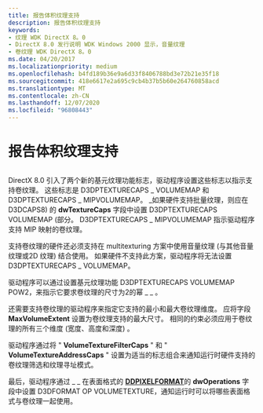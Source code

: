 ```yaml
---
title: 报告体积纹理支持
description: 报告体积纹理支持
keywords:
- 纹理 WDK DirectX 8。0
- DirectX 8.0 发行说明 WDK Windows 2000 显示，音量纹理
- 卷纹理 WDK DirectX 8。0
ms.date: 04/20/2017
ms.localizationpriority: medium
ms.openlocfilehash: b4fd189b36e9a6d33f8406788bd3e72b21e35f18
ms.sourcegitcommit: 418e6617e2a695c9cb4b37b5b60e264760858acd
ms.translationtype: MT
ms.contentlocale: zh-CN
ms.lasthandoff: 12/07/2020
ms.locfileid: "96808443"
---
```

# <a name="reporting-support-for-volume-textures"></a>报告体积纹理支持


## <span id="ddk_reporting_support_for_volume_textures_gg"></span><span id="DDK_REPORTING_SUPPORT_FOR_VOLUME_TEXTURES_GG"></span>


DirectX 8.0 引入了两个新的基元纹理功能标志，驱动程序设置这些标志以指示支持卷纹理。 这些标志是 D3DPTEXTURECAPS \_ VOLUMEMAP 和 D3DPTEXTURECAPS \_ MIPVOLUMEMAP。 \_如果硬件支持批量纹理，则应在 D3DCAPS8) 的 **dwTextureCaps** 字段中设置 D3DPTEXTURECAPS VOLUMEMAP (部分。 D3DPTEXTURECAPS \_ MIPVOLUMEMAP 指示驱动程序支持 MIP 映射的卷纹理。

支持卷纹理的硬件还必须支持在 multitexturing 方案中使用音量纹理 (与其他音量纹理或2D 纹理) 结合使用。 如果硬件不支持此方案，驱动程序将无法设置 D3DPTEXTURECAPS \_ VOLUMEMAP。

驱动程序可以通过设置基元纹理功能 D3DPTEXTURECAPS VOLUMEMAP POW2，来指示它要求卷纹理的尺寸为2的幂 \_ \_ 。

还需要支持卷纹理的驱动程序来指定它支持的最小和最大卷纹理维度。 应将字段 **MaxVolumeExtent** 设置为卷纹理支持的最大尺寸。 相同的约束必须应用于卷纹理的所有三个维度 (宽度、高度和深度) 。

驱动程序通过将 " **VolumeTextureFilterCaps** " 和 " **VolumeTextureAddressCaps** " 设置为适当的标志组合来通知运行时硬件支持的卷纹理筛选和纹理寻址模式。

最后，驱动程序通过 \_ \_ 在表面格式的 [**DDPIXELFORMAT**](/windows-hardware/drivers/ddi/ksmedia/ns-ksmedia-_ddpixelformat)的 **dwOperations** 字段中设置 D3DFORMAT OP VOLUMETEXTURE，通知运行时可以将哪些表面格式与卷纹理一起使用。

 

